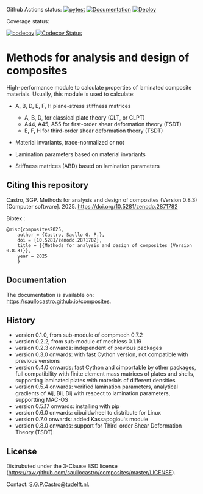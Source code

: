 Github Actions status:
[![pytest](https://github.com/saullocastro/composites/actions/workflows/pytest.yml/badge.svg)](https://github.com/saullocastro/composites/actions/workflows/pytest.yml)
[![Documentation](https://github.com/saullocastro/composites/actions/workflows/auto_doc.yml/badge.svg)](https://github.com/saullocastro/composites/actions/workflows/auto_doc.yml)
[![Deploy](https://github.com/saullocastro/composites/actions/workflows/pythonpublish.yml/badge.svg)](https://github.com/saullocastro/composites/actions/workflows/pythonpublish.yml)

Coverage status:

[![codecov](https://github.com/saullocastro/composites/actions/workflows/coverage.yml/badge.svg)](https://github.com/saullocastro/composites/actions/workflows/coverage.yml)
[![Codecov Status](https://codecov.io/gh/saullocastro/composites/branch/master/graph/badge.svg?token=KD9D8G8D2P)](https://codecov.io/gh/saullocastro/composites)


Methods for analysis and design of composites
=============================================

High-performance module to calculate properties of laminated composite
materials. Usually, this module is used to calculate:

* A, B, D, E, F, H plane-stress stiffness matrices
    - A, B, D, for classical plate theory (CLT, or CLPT)
    - A44, A45, A55 for first-order shear deformation theory (FSDT)
    - E, F, H for third-order shear deformation theory (TSDT)

* Material invariants, trace-normalized or not

* Lamination parameters based on material invariants

* Stiffness matrices (ABD) based on lamination parameters


Citing this repository
----------------------

Castro, SGP. Methods for analysis and design of composites (Version 0.8.3) [Computer software]. 2025. https://doi.org/10.5281/zenodo.2871782

Bibtex :
    
    @misc{composites2025,
        author = {Castro, Saullo G. P.},
        doi = {10.5281/zenodo.2871782},
        title = {{Methods for analysis and design of composites (Version 0.8.3)}},
        year = 2025
        }

Documentation
-------------

The documentation is available on: https://saullocastro.github.io/composites.


History
-------

- version 0.1.0, from sub-module of compmech 0.7.2
- version 0.2.2, from sub-module of meshless 0.1.19
- version 0.2.3 onwards: independent of previous packages
- version 0.3.0 onwards: with fast Cython version, not compatible with previous versions
- version 0.4.0 onwards: fast Cython and cimportable by other packages, full
  compatibility with finite element mass matrices of plates and shells,
  supporting laminated plates with materials of different densities
- version 0.5.4 onwards: verified lamination parameters, analytical gradients
  of Aij, Bij, Dij with respect to lamination parameters, supportting MAC-OS
- version 0.5.17 onwards: installing with pip
- version 0.6.0 onwards: cibuildwheel to distribute for Linux
- version 0.7.0 onwards: added Kassapoglou's module
- version 0.8.0 onwards: support for Third-order Shear Deformation Theory (TSDT)


License
-------
Distrubuted under the 3-Clause BSD license
(https://raw.github.com/saullocastro/composites/master/LICENSE).

Contact: S.G.P.Castro@tudelft.nl.

